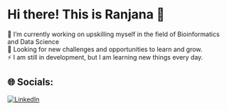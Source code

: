 #  Hi there! This is Ranjana 💫
🔭 I’m currently working on upskilling myself in the field of Bioinformatics and Data Science<br>🤝 Looking for new challenges and opportunities to learn and grow.<br>⚡ I am still in development, but I am learning new things every day.

## 🌐 Socials:
[![LinkedIn](https://img.shields.io/badge/LinkedIn-%230077B5.svg?logo=linkedin&logoColor=white)](https://linkedin.com/in/ranjana-raju) 

<!-- Proudly created with GPRM ( https://gprm.itsvg.in ) -->
